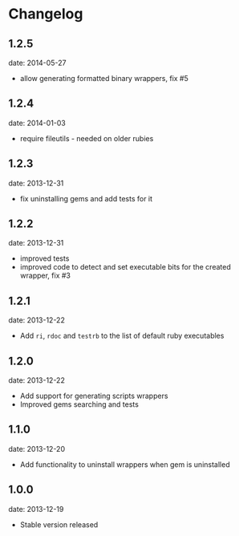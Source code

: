 # Changelog

## 1.2.5
date: 2014-05-27

- allow generating formatted binary wrappers, fix #5

## 1.2.4
date: 2014-01-03

- require fileutils - needed on older rubies

## 1.2.3
date: 2013-12-31

- fix uninstalling gems and add tests for it

## 1.2.2
date: 2013-12-31

- improved tests
- improved code to detect and set executable bits for the created wrapper, fix #3

## 1.2.1
date: 2013-12-22

- Add `ri`, `rdoc` and `testrb` to the list of default ruby executables

## 1.2.0
date: 2013-12-22

- Add support for generating scripts wrappers
- Improved gems searching and tests

## 1.1.0
date: 2013-12-20

- Add functionality to uninstall wrappers when gem is uninstalled

## 1.0.0
date: 2013-12-19

- Stable version released
